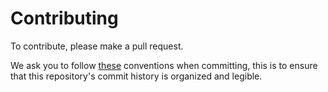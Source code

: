 # Contributing

To contribute, please make a pull request.

We ask you to follow [these](https://www.conventionalcommits.org/en/v1.0.0/) conventions when committing, this is to ensure that this repository's commit history is organized and legible.